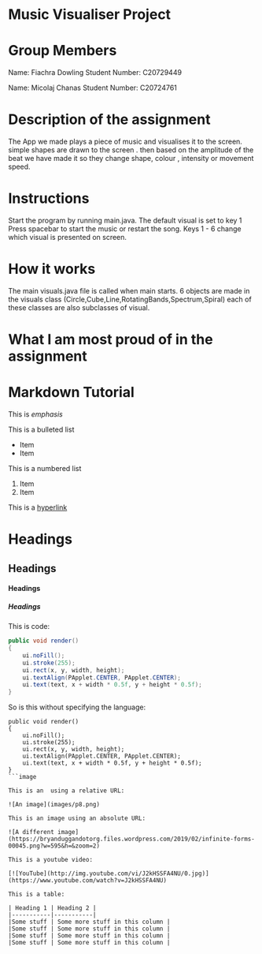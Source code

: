 # Music Visualiser Project

# Group Members
Name: Fiachra Dowling
Student Number: C20729449

Name: Micolaj Chanas
Student Number: C20724761


# Description of the assignment
The App we made plays a piece of music and visualises it to the screen. simple shapes are drawn to the screen . then based on the amplitude of the beat we have made it so they change shape, colour , intensity or movement speed.

# Instructions
Start the program by running main.java.
The default visual is set to key 1
Press spacebar to start the music or restart the song.
Keys 1 - 6 change which visual is presented on screen.

# How it works
The main visuals.java file is called when main starts.
6 objects are made in the visuals class (Circle,Cube,Line,RotatingBands,Spectrum,Spiral) each of these classes are also subclasses of visual. 

# What I am most proud of in the assignment

# Markdown Tutorial

This is *emphasis*

This is a bulleted list

- Item
- Item

This is a numbered list

1. Item
1. Item

This is a [hyperlink](http://bryanduggan.org)

# Headings
## Headings
#### Headings
##### Headings

This is code:

```Java
public void render()
{
	ui.noFill();
	ui.stroke(255);
	ui.rect(x, y, width, height);
	ui.textAlign(PApplet.CENTER, PApplet.CENTER);
	ui.text(text, x + width * 0.5f, y + height * 0.5f);
}
```

So is this without specifying the language:

```
public void render()
{
	ui.noFill();
	ui.stroke(255);
	ui.rect(x, y, width, height);
	ui.textAlign(PApplet.CENTER, PApplet.CENTER);
	ui.text(text, x + width * 0.5f, y + height * 0.5f);
}
```image

This is an  using a relative URL:

![An image](images/p8.png)

This is an image using an absolute URL:

![A different image](https://bryanduggandotorg.files.wordpress.com/2019/02/infinite-forms-00045.png?w=595&h=&zoom=2)

This is a youtube video:

[![YouTube](http://img.youtube.com/vi/J2kHSSFA4NU/0.jpg)](https://www.youtube.com/watch?v=J2kHSSFA4NU)

This is a table:

| Heading 1 | Heading 2 |
|-----------|-----------|
|Some stuff | Some more stuff in this column |
|Some stuff | Some more stuff in this column |
|Some stuff | Some more stuff in this column |
|Some stuff | Some more stuff in this column |

